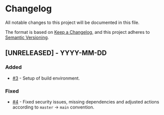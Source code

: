 # Changelog

All notable changes to this project will be documented in this file.

The format is based on [Keep a Changelog](https://keepachangelog.com/en/1.0.0/),
and this project adheres to [Semantic Versioning](https://semver.org/spec/v2.0.0.html).

## [UNRELEASED] - YYYY-MM-DD

### Added

- [#3](https://github.com/equinor/flow-diagram-explorer/pull/3) - Setup of build environment.

### Fixed
- [#4](https://github.com/equinor/flow-diagram-explorer/pull/3) - Fixed security issues, missing dependencies and adjusted actions according to `master` -> `main` convention.
